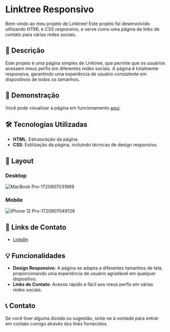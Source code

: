 # Linktree Responsivo

Bem-vindo ao meu projeto de Linktree! Este projeto foi desenvolvido utilizando HTML e CSS responsivo, e serve como uma página de links de contato para várias redes sociais.

## 📄 Descrição

Este projeto é uma página simples de Linktree, que permite que os usuários acessem meus perfis em diferentes redes sociais. A página é totalmente responsiva, garantindo uma experiência de usuário consistente em dispositivos de todos os tamanhos.

## 🚀 Demonstração

Você pode visualizar a página em funcionamento [aqui](https://victor-barbosa.vercel.app/).

## 🛠 Tecnologias Utilizadas

- **HTML**: Estruturação da página.
- **CSS**: Estilização da página, incluindo técnicas de design responsivo.

## 🎨 Layout

### Desktop

![MacBook Pro-1720907031869](https://github.com/user-attachments/assets/37fcf18a-aa3a-4c72-8c68-f5a863eadd7b)


### Mobile

![iPhone 12 Pro-1720907049129](https://github.com/user-attachments/assets/c60e192e-5d21-4d77-8094-f5fc411a468e
)

## 📱 Links de Contato

- [LinkdIn]([https://www.linkedin.com/in/seuperfil](https://www.linkedin.com/in/victor-barbosa99/))


## 💡 Funcionalidades

- **Design Responsivo**: A página se adapta a diferentes tamanhos de tela, proporcionando uma experiência de usuário agradável em qualquer dispositivo.
- **Links de Contato**: Acesso rápido e fácil aos meus perfis em várias redes sociais.

## 📞 Contato
Se você tiver alguma dúvida ou sugestão, sinta-se à vontade para entrar em contato comigo através dos links fornecidos.

